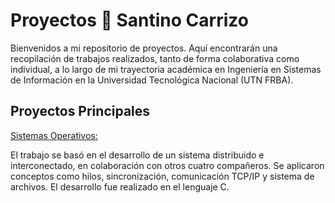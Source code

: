 # Proyectos 🚀 Santino Carrizo

Bienvenidos a mi repositorio de proyectos. Aquí encontrarán una recopilación de trabajos realizados, tanto de forma colaborativa como individual, a lo largo de mi trayectoria académica en Ingeniería en Sistemas de Información en la Universidad Tecnológica Nacional (UTN FRBA).




## Proyectos Principales



[Sistemas Operativos:](https://github.com/santinocarrizoo04/Proyectos-SantinoCarrizo/tree/main/Sistemas%20Operativos%20-%202024)

El trabajo se basó en el desarrollo de un sistema distribuido e interconectado, en colaboración con otros cuatro compañeros. Se aplicaron conceptos como hilos, sincronización, comunicación TCP/IP y sistema de archivos. El desarrollo fue realizado en el lenguaje C.

